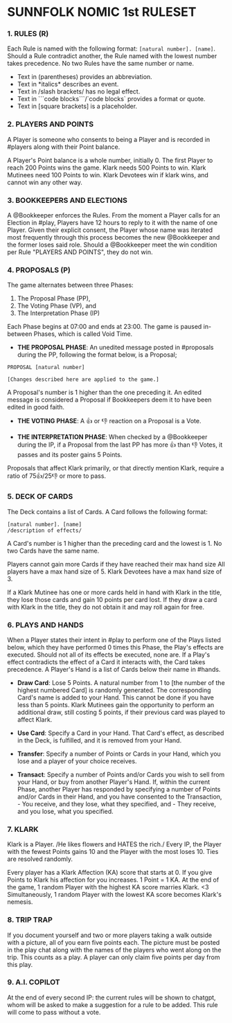 # SUNNFOLK NOMIC 1st RULESET 


### 1. RULES (R)

Each Rule is named with the following format: `[natural number]. [name]`. 
Should a Rule contradict another, the Rule named with the lowest number takes precedence. 
No two Rules have the same number or name. 

- Text in (parentheses) provides an abbreviation. 
- Text in \*italics* describes an event. 
- Text in /slash brackets/ has no legal effect. 
- Text in \`\`\`code blocks\`\`\`/\`code blocks` provides a format or quote. 
- Text in [square brackets] is a placeholder.


### 2. PLAYERS AND POINTS

A Player is someone who consents to being a Player and is recorded in #players along with their Point balance. 

A Player's Point balance is a whole number, initially 0. 
The first Player to reach 200 Points wins the game. 
Klark needs 500 Points to win. 
Klark Mutinees need 100 Points to win. 
Klark Devotees win if klark wins, and cannot win any other way.


### 3. BOOKKEEPERS AND ELECTIONS 

A @Bookkeeper enforces the Rules. 
From the moment a Player calls for an Election in #play, Players have 12 hours to reply to it with the name of one Player. 
Given their explicit consent, the Player whose name was iterated most frequently through this process becomes the new @Bookkeeper and the former loses said role. 
Should a @Bookkeeper meet the win condition per Rule "PLAYERS AND POINTS", they do not win. 


### 4. PROPOSALS (P)

The game alternates between three Phases: 
1. The Proposal Phase (PP), 
2. The Voting Phase (VP), and 
3. The Interpretation Phase (IP) 

Each Phase begins at 07:00 and ends at 23:00. The game is paused in-between Phases, which is called Void Time. 

- **THE PROPOSAL PHASE**: 
An unedited message posted in #proposals during the PP, following the format below, is a Proposal;
```
PROPOSAL [natural number]

[Changes described here are applied to the game.]
```
A Proposal's number is 1 higher than the one preceding it. 
An edited message is considered a Proposal if Bookkeepers deem it to have been edited in good faith.

- **THE VOTING PHASE**: 
A :thumbsup: or :thumbsdown: reaction on a Proposal is a Vote. 

- **THE INTERPRETATION PHASE**: 
When checked by a @Bookkeeper during the IP, if a Proposal from the last PP has more :thumbsup: than :thumbsdown: Votes, it passes and its poster gains 5 Points.

Proposals that affect Klark primarily, or that directly mention Klark, require a ratio of 75👍/25👎 or more to pass.


### 5. DECK OF CARDS 

The Deck contains a list of Cards. 
A Card follows the following format: 
```
[natural number]. [name]
/description of effects/
```
 
A Card's number is 1 higher than the preceding card and the lowest is 1. 
No two Cards have the same name. 

Players cannot gain more Cards if they have reached their max hand size
All players have a max hand size of 5. Klark Devotees have a max hand size of 3.

If a Klark Mutinee has one or more cards held in hand with Klark in the title, they lose those cards and gain 10 points per card lost. If they draw a card with Klark in the title, they do not obtain it and may roll again for free.


### 6. PLAYS AND HANDS

When a Player states their intent in #play to perform one of the Plays listed below, which they have performed 0 times this Phase, the Play's effects are executed. 
Should not all of its effects be executed, none are. 
If a Play's effect contradicts the effect of a Card it interacts with, the Card takes precedence. 
A Player's Hand is a list of Cards below their name in #hands. 

- **Draw Card**: 
Lose 5 Points. 
A natural number from 1 to [the number of the highest numbered Card] is randomly generated. 
The corresponding Card's name is added to your Hand.
This cannot be done if you have less than 5 points.
Klark Mutinees gain the opportunity to perform an additional draw, still costing 5 points, if their previous card was played to affect Klark.

- **Use Card**: 
Specify a Card in your Hand. 
That Card's effect, as described in the Deck, is fulfilled, and it is removed from your Hand. 

- **Transfer**: 
Specify a number of Points or Cards in your Hand, which you lose and a player of your choice receives.

- **Transact**: 
Specify a number of Points and/or Cards you wish to sell from your Hand, or buy from another Player's Hand. If, within the current Phase, another Player has responded by specifying a number of Points and/or Cards in their Hand, and you have consented to the Transaction, 
\- You receive, and they lose, what they specified, and 
\- They receive, and you lose, what you specified. 


### 7. KLARK 

Klark is a Player. /He likes flowers and HATES the rich./ 
Every IP, the Player with the fewest Points gains 10 and the Player with the most loses 10. 
Ties are resolved randomly.

Every player has a Klark Affection (KA) score that starts at 0. 
If you give Points to Klark his affection for you increases. 1 Point = 1 KA.
At the end of the game, 1 random Player with the highest KA score marries Klark. <3 
Simultaneously, 1 random Player with the lowest KA score becomes Klark's nemesis. 

### 8. TRIP TRAP

If you document yourself and two or more players taking a walk outside with a picture, all of you earn five points each. 
The picture must be posted in the play chat along with the names of the players who went along on the trip. 
This counts as a play. A player can only claim five points per day from this play.

### 9. A.I. COPILOT
At the end of every second IP: the current rules will be shown to chatgpt, whom will be asked to make a suggestion for a rule to be added. This rule will come to pass without a vote.
